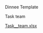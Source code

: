 Dinnee Template

Task team

[Task__team.xlsx](https://github.com/NDPNguyen-FE/DdinnerTemplate/files/6913111/Task__team.xlsx)

